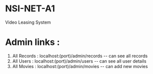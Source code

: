# NSI-NET-A1
Video Leasing System
# Admin links :
1. All Records : localhost:(port)/admin/records -- can see all records
2. All Users : localhost:(port)/admin/users -- can see all user details
1. All Movies : localhost:(port)/admin/movies  -- can add new movies
